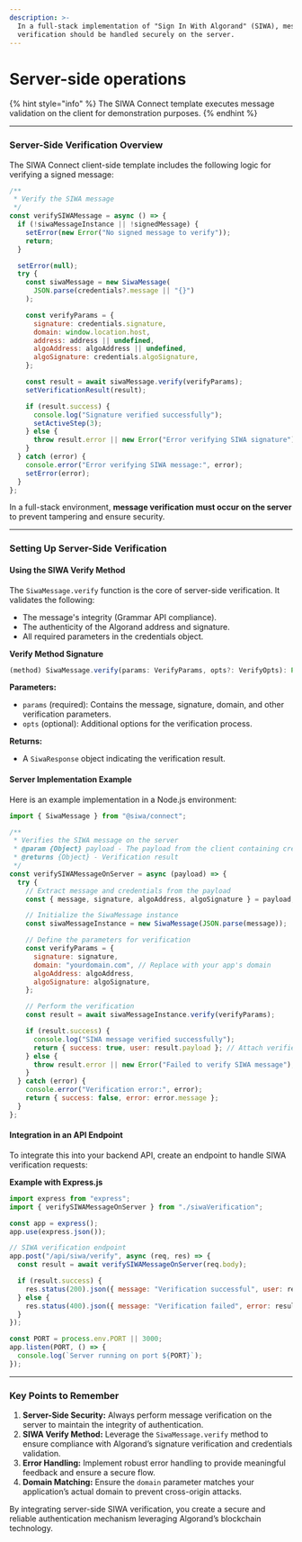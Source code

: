 ```yaml
---
description: >-
  In a full-stack implementation of "Sign In With Algorand" (SIWA), message
  verification should be handled securely on the server.
---
```


# Server-side operations

{% hint style="info" %}
The SIWA Connect template executes message validation on the client for demonstration purposes.
{% endhint %}

***

### Server-Side Verification Overview

The SIWA Connect client-side template includes the following logic for verifying a signed message:

```javascript
/**
 * Verify the SIWA message
 */
const verifySIWAMessage = async () => {
  if (!siwaMessageInstance || !signedMessage) {
    setError(new Error("No signed message to verify"));
    return;
  }

  setError(null);
  try {
    const siwaMessage = new SiwaMessage(
      JSON.parse(credentials?.message || "{}")
    );

    const verifyParams = {
      signature: credentials.signature,
      domain: window.location.host,
      address: address || undefined,
      algoAddress: algoAddress || undefined,
      algoSignature: credentials.algoSignature,
    };

    const result = await siwaMessage.verify(verifyParams);
    setVerificationResult(result);

    if (result.success) {
      console.log("Signature verified successfully");
      setActiveStep(3);
    } else {
      throw result.error || new Error("Error verifying SIWA signature");
    }
  } catch (error) {
    console.error("Error verifying SIWA message:", error);
    setError(error);
  }
};
```

In a full-stack environment, **message verification must occur on the server** to prevent tampering and ensure security.

***

### Setting Up Server-Side Verification

#### Using the SIWA Verify Method

The `SiwaMessage.verify` function is the core of server-side verification. It validates the following:

* The message's integrity (Grammar API compliance).
* The authenticity of the Algorand address and signature.
* All required parameters in the credentials object.

**Verify Method Signature**

```typescript
(method) SiwaMessage.verify(params: VerifyParams, opts?: VerifyOpts): Promise<SiwaResponse>
```

**Parameters:**

* `params` (required): Contains the message, signature, domain, and other verification parameters.
* `opts` (optional): Additional options for the verification process.

**Returns:**

* A `SiwaResponse` object indicating the verification result.

#### Server Implementation Example

Here is an example implementation in a Node.js environment:

```javascript
import { SiwaMessage } from "@siwa/connect";

/**
 * Verifies the SIWA message on the server
 * @param {Object} payload - The payload from the client containing credentials
 * @returns {Object} - Verification result
 */
const verifySIWAMessageOnServer = async (payload) => {
  try {
    // Extract message and credentials from the payload
    const { message, signature, algoAddress, algoSignature } = payload;

    // Initialize the SiwaMessage instance
    const siwaMessageInstance = new SiwaMessage(JSON.parse(message));

    // Define the parameters for verification
    const verifyParams = {
      signature: signature,
      domain: "yourdomain.com", // Replace with your app's domain
      algoAddress: algoAddress,
      algoSignature: algoSignature,
    };

    // Perform the verification
    const result = await siwaMessageInstance.verify(verifyParams);

    if (result.success) {
      console.log("SIWA message verified successfully");
      return { success: true, user: result.payload }; // Attach verified user data
    } else {
      throw result.error || new Error("Failed to verify SIWA message");
    }
  } catch (error) {
    console.error("Verification error:", error);
    return { success: false, error: error.message };
  }
};
```

#### Integration in an API Endpoint

To integrate this into your backend API, create an endpoint to handle SIWA verification requests:

**Example with Express.js**

```javascript
import express from "express";
import { verifySIWAMessageOnServer } from "./siwaVerification";

const app = express();
app.use(express.json());

// SIWA verification endpoint
app.post("/api/siwa/verify", async (req, res) => {
  const result = await verifySIWAMessageOnServer(req.body);

  if (result.success) {
    res.status(200).json({ message: "Verification successful", user: result.user });
  } else {
    res.status(400).json({ message: "Verification failed", error: result.error });
  }
});

const PORT = process.env.PORT || 3000;
app.listen(PORT, () => {
  console.log(`Server running on port ${PORT}`);
});
```

***

### Key Points to Remember

1. **Server-Side Security:** Always perform message verification on the server to maintain the integrity of authentication.
2. **SIWA Verify Method:** Leverage the `SiwaMessage.verify` method to ensure compliance with Algorand’s signature verification and credentials validation.
3. **Error Handling:** Implement robust error handling to provide meaningful feedback and ensure a secure flow.
4. **Domain Matching:** Ensure the `domain` parameter matches your application’s actual domain to prevent cross-origin attacks.

By integrating server-side SIWA verification, you create a secure and reliable authentication mechanism leveraging Algorand’s blockchain technology.
